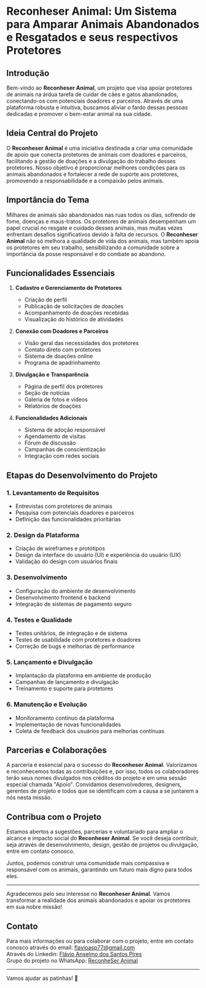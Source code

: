# Reconheser Animal: Um Sistema para Amparar Animais Abandonados e Resgatados e seus respectivos Protetores

## Introdução

Bem-vindo ao **Reconheser Animal**, um projeto que visa apoiar protetores de animais na árdua tarefa de cuidar de cães e gatos abandonados, conectando-os com potenciais doadores e parceiros. Através de uma plataforma robusta e intuitiva, buscamos aliviar o fardo dessas pessoas dedicadas e promover o bem-estar animal na sua cidade.

## Ideia Central do Projeto

O **Reconheser Animal** é uma iniciativa destinada a criar uma comunidade de apoio que conecta protetores de animais com doadores e parceiros, facilitando a gestão de doações e a divulgação do trabalho desses protetores. Nosso objetivo é proporcionar melhores condições para os animais abandonados e fortalecer a rede de suporte aos protetores, promovendo a responsabilidade e a compaixão pelos animais.

## Importância do Tema

Milhares de animais são abandonados nas ruas todos os dias, sofrendo de fome, doenças e maus-tratos. Os protetores de animais desempenham um papel crucial no resgate e cuidado desses animais, mas muitas vezes enfrentam desafios significativos devido à falta de recursos. O **Reconheser Animal** não só melhora a qualidade de vida dos animais, mas também apoia os protetores em seu trabalho, sensibilizando a comunidade sobre a importância da posse responsável e do combate ao abandono.

## Funcionalidades Essenciais

1. **Cadastro e Gerenciamento de Protetores**
   - Criação de perfil
   - Publicação de solicitações de doações
   - Acompanhamento de doações recebidas
   - Visualização do histórico de atividades

2. **Conexão com Doadores e Parceiros**
   - Visão geral das necessidades dos protetores
   - Contato direto com protetores
   - Sistema de doações online
   - Programa de apadrinhamento

3. **Divulgação e Transparência**
   - Página de perfil dos protetores
   - Seção de notícias
   - Galeria de fotos e vídeos
   - Relatórios de doações

4. **Funcionalidades Adicionais**
   - Sistema de adoção responsável
   - Agendamento de visitas
   - Fórum de discussão
   - Campanhas de conscientização
   - Integração com redes sociais

## Etapas do Desenvolvimento do Projeto

### 1. Levantamento de Requisitos
   - Entrevistas com protetores de animais
   - Pesquisa com potenciais doadores e parceiros
   - Definição das funcionalidades prioritárias

### 2. Design da Plataforma
   - Criação de wireframes e protótipos
   - Design da interface do usuário (UI) e experiência do usuário (UX)
   - Validação do design com usuários finais

### 3. Desenvolvimento
   - Configuração do ambiente de desenvolvimento
   - Desenvolvimento frontend e backend
   - Integração de sistemas de pagamento seguro

### 4. Testes e Qualidade
   - Testes unitários, de integração e de sistema
   - Testes de usabilidade com protetores e doadores
   - Correção de bugs e melhorias de performance

### 5. Lançamento e Divulgação
   - Implantação da plataforma em ambiente de produção
   - Campanhas de lançamento e divulgação
   - Treinamento e suporte para protetores

### 6. Manutenção e Evolução
   - Monitoramento contínuo da plataforma
   - Implementação de novas funcionalidades
   - Coleta de feedback dos usuários para melhorias contínuas

## Parcerias e Colaborações

A parceria é essencial para o sucesso do **Reconheser Animal**. Valorizamos e reconhecemos todas as contribuições e, por isso, todos os colaboradores terão seus nomes divulgados nos créditos do projeto e em uma sessão especial chamada "Apoio". Convidamos desenvolvedores, designers, gerentes de projeto e todos que se identificam com a causa a se juntarem a nós nesta missão.

## Contribua com o Projeto

Estamos abertos a sugestões, parcerias e voluntariado para ampliar o alcance e impacto social do **Reconheser Animal**. Se você deseja contribuir, seja através de desenvolvimento, design, gestão de projetos ou divulgação, entre em contato conosco.

Juntos, podemos construir uma comunidade mais compassiva e responsável com os animais, garantindo um futuro mais digno para todos eles.

---

Agradecemos pelo seu interesse no **Reconheser Animal**. Vamos transformar a realidade dos animais abandonados e apoiar os protetores em sua nobre missão!

## Contato

Para mais informações ou para colaborar com o projeto, entre em contato conosco através do email:
flavioasp77@gmail.com  
Através do Linkedin: [Flávio Anselmo dos Santos Pires](https://www.linkedin.com/in/flavio-anselmo-dos-santos-pires/)  
Grupo do projeto no WhatsApp: [ReconheSer Animal](https://chat.whatsapp.com/FxG79EEIGRDE6OynMY0uih)  

---

Vamos ajudar as patinhas! 🐾
